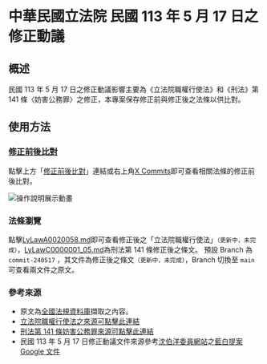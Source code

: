 # 中華民國立法院 民國 113 年 5 月 17 日之修正動議

## 概述

民國 113 年 5 月 17 日之修正動議影響主要為《立法院職權行使法》和《刑法》第 141 條〈妨害公務罪〉之修正，本專案保存修正前與修正後之法條以供比對。

## 使用方法

### [修正前後比對](https://github.com/capriciousiblity/ly0517/commits/commit-240517/)

點擊上方「[修正前後比對](https://github.com/capriciousiblity/ly0517/commits/commit-240517/)」連結或右上角[X Commits](https://github.com/capriciousiblity/ly0517/commits/commit-240517/)即可查看相關法條的修正前後比對。

![操作說明展示動畫](img/HowToUse.gif)

### 法條瀏覽

點擊[LyLawA0020058.md](LyLawA0020058.md)即可查看修正後之「立法院職權行使法」`（更新中，未完成）`，[LyLawC0000001_05.md](LyLawC0000001_05.md)為刑法第 141 條修正後之條文。
預設 Branch 為 `commit-240517` ，其文件為修正後之條文`（更新中，未完成）`，Branch 切換至 `main` 可查看兩文件之原文。

### 參考來源

- 原文為[全國法規資料庫](https://law.moj.gov.tw/Index.aspx)擷取之內容。
- [立法院職權行使法之來源可點擊此連結](https://law.moj.gov.tw/LawClass/LawAll.aspx?pcode=A0020058)
- [刑法第 141 條妨害公務罪來源可點擊此連結](https://law.moj.gov.tw/LawClass/LawAll.aspx?pcode=C0000001#141)
- 民國 113 年 5 月 17 日修正動議文件來源參考[沈伯洋委員網站](https://www.pumashen.org/0517)之[藍白提案 Google 文件](https://pumashen.pse.is/5ydyfj)
